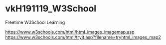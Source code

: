 # vkH191119_W3School
Freetime W3School Learning

https://www.w3schools.com/html/html_images_imagemap.asp
https://www.w3schools.com/html/tryit.asp?filename=tryhtml_images_map2
